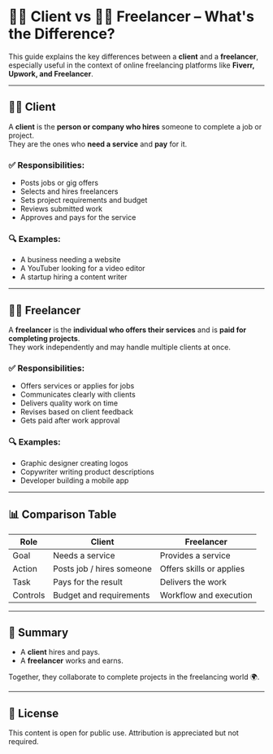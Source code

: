 # 🧑‍💼 Client vs 👨‍💻 Freelancer – What's the Difference?

This guide explains the key differences between a **client** and a **freelancer**, especially useful in the context of online freelancing platforms like **Fiverr, Upwork, and Freelancer**.

---

## 👨‍💼 Client

A **client** is the **person or company who hires** someone to complete a job or project.  
They are the ones who **need a service** and **pay** for it.

### ✅ Responsibilities:
- Posts jobs or gig offers
- Selects and hires freelancers
- Sets project requirements and budget
- Reviews submitted work
- Approves and pays for the service

### 🔍 Examples:
- A business needing a website
- A YouTuber looking for a video editor
- A startup hiring a content writer

---

## 👨‍💻 Freelancer

A **freelancer** is the **individual who offers their services** and is **paid for completing projects**.  
They work independently and may handle multiple clients at once.

### ✅ Responsibilities:
- Offers services or applies for jobs
- Communicates clearly with clients
- Delivers quality work on time
- Revises based on client feedback
- Gets paid after work approval

### 🔍 Examples:
- Graphic designer creating logos
- Copywriter writing product descriptions
- Developer building a mobile app

---

## 📊 Comparison Table

| Role        | Client                       | Freelancer                     |
|-------------|------------------------------|--------------------------------|
| Goal        | Needs a service              | Provides a service             |
| Action      | Posts job / hires someone    | Offers skills or applies       |
| Task        | Pays for the result          | Delivers the work              |
| Controls    | Budget and requirements      | Workflow and execution         |

---

## 📝 Summary

- A **client** hires and pays.  
- A **freelancer** works and earns.  

Together, they collaborate to complete projects in the freelancing world 🌍.

---

## 📂 License

This content is open for public use. Attribution is appreciated but not required.
